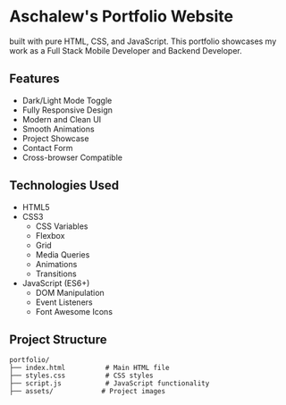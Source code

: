 # Aschalew's Portfolio Website

built with pure HTML, CSS, and JavaScript. This portfolio showcases my work as a Full Stack Mobile Developer and Backend Developer.

## Features

-  Dark/Light Mode Toggle
-  Fully Responsive Design
-  Modern and Clean UI
-  Smooth Animations
-  Project Showcase
-  Contact Form
-  Cross-browser Compatible

## Technologies Used

- HTML5
- CSS3
  - CSS Variables
  - Flexbox
  - Grid
  - Media Queries
  - Animations
  - Transitions
- JavaScript (ES6+)
  - DOM Manipulation
  - Event Listeners
  - Font Awesome Icons

## Project Structure

```
portfolio/
├── index.html          # Main HTML file
├── styles.css          # CSS styles
├── script.js           # JavaScript functionality
├── assets/            # Project images
```


